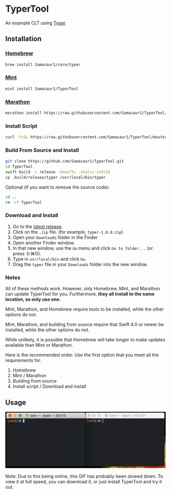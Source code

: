 # TyperTool
An example CLT using [Typer](https://github.com/Samasaur1/Typer)

## Installation

### [Homebrew](https://brew.sh)
```bash
brew install Samasaur1/core/typer
```

### [Mint](https://github.com/yonaskolb/mint)
```bash
mint install Samasaur1/TyperTool
```

### [Marathon](https://github.com/JohnSundell/Marathon)
```bash
marathon install https://raw.githubusercontent.com/Samasaur1/TyperTool/master/Sources/TyperTool/main.swift /usr/local/bin/typer
```

### Install Script
```bash
curl -fsSL https://raw.githubusercontent.com/Samasaur1/TyperTool/master/install.sh | bash
```

### Build From Source and Install
```bash
git clone https://github.com/Samasaur1/TyperTool.git
cd TyperTool
swift build -c release -Xswiftc -static-stdlib
cp .build/release/typer /usr/local/bin/typer
```
Optional (if you want to remove the source code):
```bash
cd ..
rm -rf TyperTool
```

### Download and Install
1. Go to the [latest release](https://github.com/Samasaur1/TyperTool/releases/latest).
2. Click on the `.zip` file. (for example, `typer-1.0.0.zip`)
3. Open your `Downloads` folder in the Finder
4. Open another Finder window.
5. In that new window, use the `Go` menu and click `Go to folder...` (or press ⇧⌘G).
6. Type in `usr/local/bin` and click `Go`.
7. Drag the `typer` file in your `Downloads` folder into the new window.

### Notes
All of these methods work. However, only Homebrew, Mint, and Marathon can update TyperTool for you. Furthermore, **they all install to the same location, so only use one.**

Mint, Marathon, and Homebrew require tools to be installed, while the other options do not.

Mint, Marathon, and building from source require that Swift 4.0 or newer be installed, while the other options do not.

While unlikely, it is possible that Homebrew will take longer to make updates available than Mint or Marathon.

Here is the recommended order. Use the first option that you meet all the requirements for.
1. Homebrew
2. Mint / Marathon
3. Building from source
4. Install script / Download and install

## Usage

![Demo](https://github.com/Samasaur1/TyperTool/raw/master/typer-demo.gif)

Note: Due to this being online, this GIF has probably been slowed down. To view it at full speed, you can download it, or just install TyperTool and try it out.
